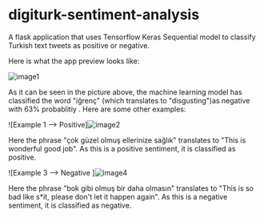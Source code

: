 # digiturk-sentiment-analysis
A flask application that uses Tensorflow Keras Sequential model to classify Turkish text tweets as positive or negative.

Here is what the app preview looks like: 

![image1](https://github.com/user-attachments/assets/96bd1b97-2bd0-4ca4-964e-b0487467fe9d)


As it can be seen in the picture above, the machine learning model has classified the word "iğrenç" (which translates to "disgusting")as negative with 63% probablitiy . Here are some other examples:

![Example 1 --> Positive]![image2](https://github.com/user-attachments/assets/75503198-019a-47b4-8052-d5a3e4091220)

Here the phrase "çok güzel olmuş ellerinize sağlık" translates to "This is wonderful good job". As this is a positive sentiment, it is classified as positive. 

![Example 3 --> Negative ]![image4](https://github.com/user-attachments/assets/216032ea-7580-4eae-a85d-34a3f2156b1c)

Here the phrase "bok gibi olmuş bir daha olmasın" translates to "This is so bad like s*it, please don't let it happen again".  As this is a negative sentiment, it is classified as negative. 




